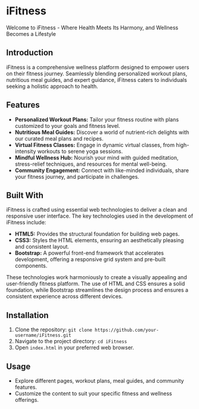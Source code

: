 # iFitness

Welcome to iFitness - Where Health Meets Its Harmony, and Wellness Becomes a Lifestyle


## Introduction

iFitness is a comprehensive wellness platform designed to empower users on their fitness journey. Seamlessly blending personalized workout plans, nutritious meal guides, and expert guidance, iFitness caters to individuals seeking a holistic approach to health.

## Features

- **Personalized Workout Plans:** Tailor your fitness routine with plans customized to your goals and fitness level.
- **Nutritious Meal Guides:** Discover a world of nutrient-rich delights with our curated meal plans and recipes.
- **Virtual Fitness Classes:** Engage in dynamic virtual classes, from high-intensity workouts to serene yoga sessions.
- **Mindful Wellness Hub:** Nourish your mind with guided meditation, stress-relief techniques, and resources for mental well-being.
- **Community Engagement:** Connect with like-minded individuals, share your fitness journey, and participate in challenges.

## Built With

iFitness is crafted using essential web technologies to deliver a clean and responsive user interface. The key technologies used in the development of iFitness include:

- **HTML5:** Provides the structural foundation for building web pages.
- **CSS3:** Styles the HTML elements, ensuring an aesthetically pleasing and consistent layout.
- **Bootstrap:** A powerful front-end framework that accelerates development, offering a responsive grid system and pre-built components.

These technologies work harmoniously to create a visually appealing and user-friendly fitness platform. The use of HTML and CSS ensures a solid foundation, while Bootstrap streamlines the design process and ensures a consistent experience across different devices.



## Installation

1. Clone the repository: `git clone https://github.com/your-username/iFitness.git`
2. Navigate to the project directory: `cd iFitness`
3. Open `index.html` in your preferred web browser.

## Usage

- Explore different pages, workout plans, meal guides, and community features.
- Customize the content to suit your specific fitness and wellness offerings.

